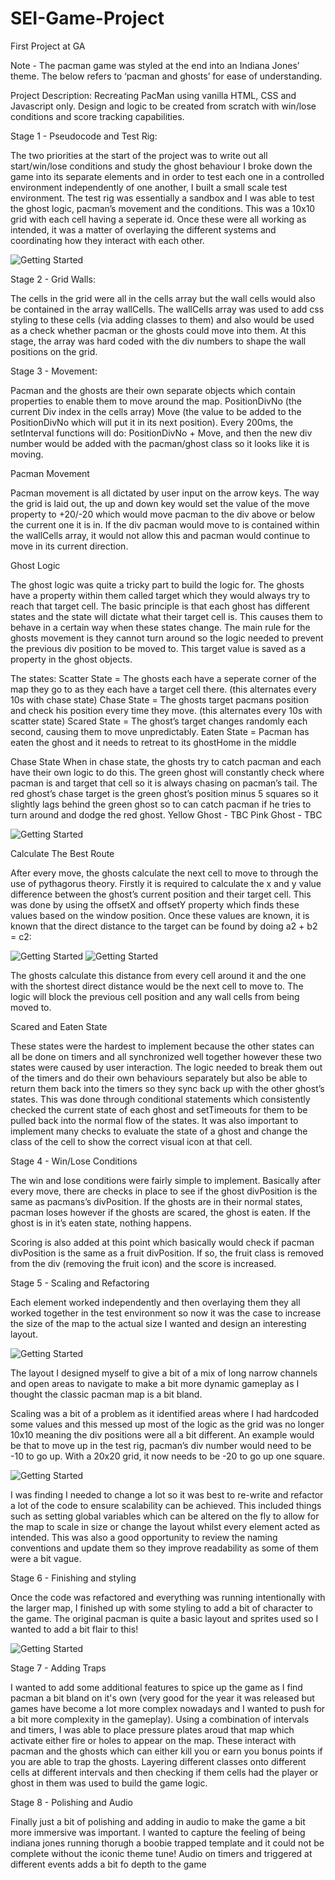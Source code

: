 # SEI-Game-Project
First Project at GA


Note - The pacman game was styled at the end into an Indiana Jones’ theme. The below refers to ‘pacman and ghosts’ for ease of understanding.

Project Description:
Recreating PacMan using vanilla HTML, CSS and Javascript only.
Design and logic to be created from scratch with win/lose conditions and score tracking capabilities.


Stage 1 - Pseudocode and Test Rig:

The two priorities at the start of the project was to write out all start/win/lose conditions and study the ghost behaviour
I broke down the game into its separate elements and in order to test each one in a controlled environment independently of one another, I built a small scale test environment.
The test rig was essentially a sandbox and I was able to test the ghost logic, pacman’s movement and the conditions. This was a 10x10 grid with each cell having a seperate id.
Once these were all working as intended, it was a matter of overlaying the different systems and coordinating how they interact with each other.


![Getting Started](./assets/readMe_initialmap.png)



Stage 2 - Grid Walls:

The cells in the grid were all in the cells array but the wall cells would also be contained in the array wallCells. The wallCells array was used to add css styling to these cells (via adding classes to them) and also would be used as a check whether pacman or the ghosts could move into them. At this stage, the array was hard coded with the div numbers to shape the wall positions on the grid.


Stage 3 - Movement:

Pacman and the ghosts are their own separate objects which contain properties to enable them to move around the map.
PositionDivNo (the current Div index in the cells array)
Move (the value to be added to the PositionDivNo which will put it in its next position).
Every 200ms, the setInterval functions will do: PositionDivNo + Move,  and then the new div number would be added with the pacman/ghost class so it looks like it is moving.


Pacman Movement

Pacman movement is all dictated by user input on the arrow keys. The way the grid is laid out, the up and down key would set the value of the move property to +20/-20 which would move pacman to the div above or below the current one it is in. If the div pacman would move to is contained within the wallCells array, it would not allow this and pacman would continue to move in its current direction.

Ghost Logic

The ghost logic was quite a tricky part to build the logic for. The ghosts have a property within them called target which they would always try to reach that target cell.
The basic principle is that each ghost has different states and the state will dictate what their target cell is. This causes them to behave in a certain way when these states change. The main rule for the ghosts movement is they cannot turn around so the logic needed to prevent the previous div position to be moved to. This target value is saved as a property in the ghost objects.

The states:
Scatter State = The ghosts each have a seperate corner of the map they go to as they each have a target cell there. (this alternates every 10s with chase state)
 Chase State = The ghosts target pacmans position and check his position every time they move.  (this alternates every 10s with scatter state)
Scared State = The ghost’s target changes randomly each second, causing them to move unpredictably.
Eaten State = Pacman has eaten the ghost and it needs to retreat to its ghostHome in the middle

Chase State
When in chase state, the ghosts try to catch pacman and each have their own logic to do this. The green ghost will constantly check where pacman is and target that cell so it is always chasing on pacman’s tail.
The red ghost’s chase target is the green ghost’s position minus 5 squares so it slightly lags behind the green ghost so to can catch pacman if he tries to turn around and dodge the red ghost.
Yellow Ghost - TBC
Pink Ghost - TBC

![Getting Started](./assets/readMe_chaseState.png)


Calculate The Best Route

After every move, the ghosts calculate the next cell to move to through the use of pythagorus theory. Firstly it is required to calculate the x and y value difference between the ghost’s current position and their target cell. This was done by using the offsetX and offsetY property which finds these values based on the window position. Once these values are known, it is known that the direct distance to the target can be found by doing a2 + b2 = c2: 

![Getting Started](./assets/readMe_pythagorus1.png)
![Getting Started](./assets/readME_pythagorus2.jpg)


The ghosts calculate this distance from every cell around it and the one with the shortest direct distance would be the next cell to move to. The logic will block the previous cell position and any wall cells from being moved to.


Scared and Eaten State

These states were the hardest to implement because the other states can all be done on timers and all synchronized well together however these two states were caused by user interaction. The logic needed to break them out of the timers and do their own behaviours separately but also be able to return them back into the timers so they sync back up with the other ghost’s states. This was done through conditional statements which consistently checked the current state of each ghost and setTimeouts for them to be pulled back into the normal flow of the states. It was also important to implement many checks to evaluate the state of a ghost and change the class of the cell to show the correct visual icon at that cell.

Stage 4 - Win/Lose Conditions

The win and lose conditions were fairly simple to implement. Basically after every move, there are checks in place to see if the ghost divPosition is the same as pacmans’s divPosition. If the ghosts are in their normal states, pacman loses however if the ghosts are scared, the ghost is eaten. If the ghost is in it’s eaten state, nothing happens.

Scoring is also added at this point which basically would check if pacman divPosition is the same as a fruit divPosition. If so, the fruit class is removed from the div (removing the fruit icon) and the score is increased. 


Stage 5 - Scaling and Refactoring

Each element worked independently and then overlaying them they all worked together in the test environment so now it was the case to increase the size of the map to the actual size I wanted and design an interesting layout.

![Getting Started](./assets/readME_20x20.png)

The layout I designed myself to give a bit of a mix of long narrow channels and open areas to navigate to make a bit more dynamic gameplay as I thought the classic pacman map is a bit bland. 

Scaling was a bit of a problem as it identified areas where I had hardcoded some values and this messed up most of the logic as the grid was no longer 10x10 meaning the div positions were all a bit different. An example would be that to move up in the test rig, pacman’s div number would need to be -10 to go up. With a 20x20 grid, it now needs to be -20 to go up one square.

![Getting Started](./assets/readME_moreGhosts.png)

I was finding I needed to change a lot so it was best to re-write and refactor a lot of the code to ensure scalability can be achieved. This included things such as setting global variables which can be altered on the fly to allow for the map to scale in size or change the layout whilst every element acted as intended. 
This was also a good opportunity to review the naming conventions and update them so they improve readability as some of them were a bit vague.


Stage 6 - Finishing and styling

Once the code was refactored and everything was running intentionally with the larger map, I finished up with some styling to add a bit of character to the game. The original pacman is quite a basic layout and sprites used so I wanted to add a bit flair to this!

![Getting Started](./assets/readMe_styling.png)

Stage 7 - Adding Traps

I wanted to add some additional features to spice up the game as I find pacman a bit bland on it's own (very good for the year it was released but games have become a lot more complex nowadays and I wanted to push for a bit more complexity in the gameplay). Using a combination of intervals and timers, I was able to place pressure plates aroud that map which activate either fire or holes to appear on the map. These interact with pacman and the ghosts which can either kill you or earn you bonus points if you are able to trap the ghosts. Layering different classes onto different cells at different intervals and then checking if them cells had the player or ghost in them was used to build the game logic.

Stage 8 - Polishing and Audio

Finally just a bit of polishing and adding in audio to make the game a bit more immersive was important. I wanted to capture the feeling of being indiana jones running thorugh a boobie trapped template and it could not be complete without the iconic theme tune! Audio on timers and triggered at different events adds a bit fo depth to the game